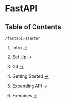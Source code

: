 # FastAPI

## Table of Contents

`/fastapi-starter`

1. Intro [→](https://karlaevelize.github.io/fastapi-starter/docs/fastapi-starter/1-INTRO)

2. Set Up [→](https://karlaevelize.github.io/fastapi-starter/docs/fastapi-starter/2-SET-UP)

3. Git [→](https://karlaevelize.github.io/fastapi-starter/docs/fastapi-starter/1-INTRO)

4. Getting Started [→](https://karlaevelize.github.io/fastapi-starter/docs/fastapi-starter/3-GIT)

5. Expanding API [→](https://karlaevelize.github.io/fastapi-starter/docs/fastapi-starter/5-EXPANDING-API)

6. Exercises [→](https://karlaevelize.github.io/fastapi-starter/docs/fastapi-starter/5-EXERCISES)
